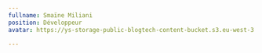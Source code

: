 ```yaml
---
fullname: Smaïne Miliani
position: Développeur
avatar: https://ys-storage-public-blogtech-content-bucket.s3.eu-west-3.amazonaws.com/smaone.jpeg

---
```

